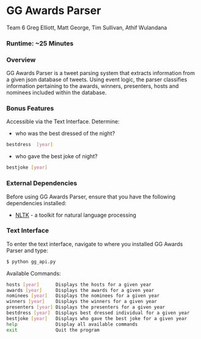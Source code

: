 # GG Awards Parser
Team 6
Greg Elliott, Matt George, Tim Sullivan, Athif Wulandana
### Runtime: ~25 Minutes
### Overview
GG Awards Parser is a tweet parsing system that extracts information from a given json database of tweets. Using event logic, the parser classifies information pertaining to the awards, winners, presenters, hosts and nominees included within the database. 

### Bonus Features
Accessible via the Text Interface. Determine: 
* who was the best dressed of the night?
```sh
bestdress  [year]
```
* who gave the best joke of night?
```sh
bestjoke [year]
```

### External Dependencies
Before using GG Awards Parser, ensure that you have the following dependencies installed:

* [NLTK] - a toolkit for natural language processing


### Text Interface

To enter the text interface, navigate to where you installed GG Awards Parser and type:

```sh
$ python gg_api.py
```
Available Commands: 
```sh
hosts [year]      Displays the hosts for a given year
awards [year]     Displays the awards for a given year
nominees [year]   Displays the nominees for a given year
winners [year]    Displays the winners for a given year
presenters [year] Displays the presenters for a given year
bestdress [year]  Displays best dressed individual for a given year
bestjoke [year]   Displays who gave the best joke for a given year
help              Display all available commands
exit              Quit the program

```


   [NLTK]: <http://www.nltk.org>

